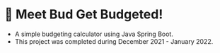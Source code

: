 # 🚀 Meet Bud Get Budgeted!
- A simple budgeting calculator using Java Spring Boot.
- This project was completed during December 2021 - January 2022. 
